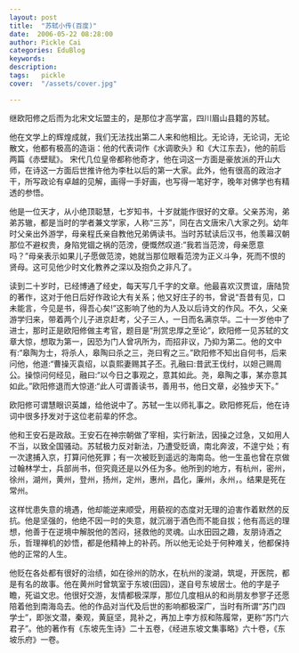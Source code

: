 ```yaml
---
layout: post  
title:  "苏轼小传(百度)"
date:  2006-05-22 08:28:00
author: Pickle Cai  
categories: EduBlog  
keywords: 
description:   
tags:	pickle   
cover:  "/assets/cover.jpg"  

---
```




 



继欧阳修之后而为北宋文坛盟主的，是那位才高学富，四川眉山县籍的苏轼。



他在文学上的辉煌成就，我们无法找出第二人来和他相比。无论诗，无论词，无论散文，他都有极高的造诣：他的代表词作《水调歌头》和《大江东去》，他的前后两篇《赤壁赋》。 宋代几位皇帝都称他奇才，他在词这一方面是豪放派的开山大师，在诗这一方面后世推许他为李杜以后的第一大家。此外，他有很高的政治才干，所写政论有卓越的见解，画得一手好画，也写得一笔好字，晚年对佛学也有精透的参悟。



他是一位天才，从小绝顶聪慧，七岁知书，十岁就能作很好的文章。父亲苏洵，弟弟苏辙，都是当时的学者兼文学家，人称“三苏”，同在古文唐宋八大家之列。幼年时父亲出外游学，母亲程氏亲自教他兄弟俩读书。当时苏轼读后汉书，他羡幕汉朝那位不避权贵，身陷党锢之祸的范滂，便慨然叹道:”我若当范滂，母亲愿意吗？”母亲表示如果儿子愿做范滂，她就当那位眼看范滂为正义斗争，死而不恨的贤母。这可见他少时文化教养之深以及抱负之非凡了。 



读到二十岁时，已经博通了经史，每天写几千字的文章。他最喜欢汉贾谊，唐陆贽的著作，这对于他日后好作政论大有关系；他又好庄子的书，曾说“吾昔有见，口未能言，今见是书，得吾心矣!”这影响了他的为人及以后诗文的作风。不久，父亲游学归来，带着两个儿子进京赶考，父子三人，一日而名满京华。二十一岁他中了进士，那时正是欧阳修做主考官，题目是“刑赏忠厚之至论”，欧阳修一见苏轼的文章大惊，想取为第一，因恐为门人曾巩所为，而招非议，乃抑为第二。他的文中有:“皋陶为士，将杀人，皋陶曰杀之三，尧曰宥之三。”欧阳修不知出自何书，后来问他，他道:“曹操灭袁绍，以袁熙妻赐其子丕。孔融曰:昔武王伐纣，以妲己赐周公。操惊问何经见，融曰:“以今日之事观之，意其如此。尧，皋陶之事，某亦意其如此。”欧阳修退而大惊道:“此人可谓善读书，善用书，他日文章，必独步天下。” 



欧阳修可谓慧眼识英雄，给他说中了。苏轼一生以师礼事之。欧阳修死后，他在诗词中很多抒发对于这位老前辈的怀念。



他和王安石是政敌。王安石在神宗朝做了宰相，实行新法，因操之过急，又如用人不当，以致全国骚动。苏轼极力反对新法，乃遭受贬谪，南北奔波，不遑宁处；有一次逮捕入京，打算问他死罪；有一次被贬到遥远的海南岛。他一生虽也曾在京做过翰林学士，兵部尚书，但究竟还是以外任为多。他所到的地方，有杭州，密州，徐州，湖州，黄州，登州，扬州，定州，惠州，昌化，廉州，永州，。结果是死在常州。



这样忧患失意的境遇，他却能逆来顺受，用藐视的态度对无理的迫害作着默然的反抗。他是坚强的，他绝不因一时的失意，就沉溺于酒色而不能自拔；他有高远的理想，他善于在逆境中解脱他的苦闷，拯救他的灵魂。山水田园之趣，友朋诗酒之乐，哲理禅机的妙悟，都是他精神上的补药。所以他无论处于何种难关，他都保持他的正常的人生。



他贬在各处都有很好的治绩，如在徐州的防水，在杭州的浚湖，筑堤，开医院，都是有名的故事。他在黄州时曾筑室于东坡(田园)，遂自号东坡居士。他的字是子瞻，死谥文忠。他很好交游，友情都极深厚，那位几度相从的和尚朋友参寥子还愿陪着他到南海岛去。他的作品对当代及后世的影响都极深广，当时有所谓“苏门四学士”，即张文潜，秦观，黄庭坚，晁补之，再加上李方叔和陈履常，更称“苏门六君子”。他的著作有《东坡先生诗》二十五卷，《经进东坡文集事略》六十卷，《东坡乐府》一卷。







 



		    
